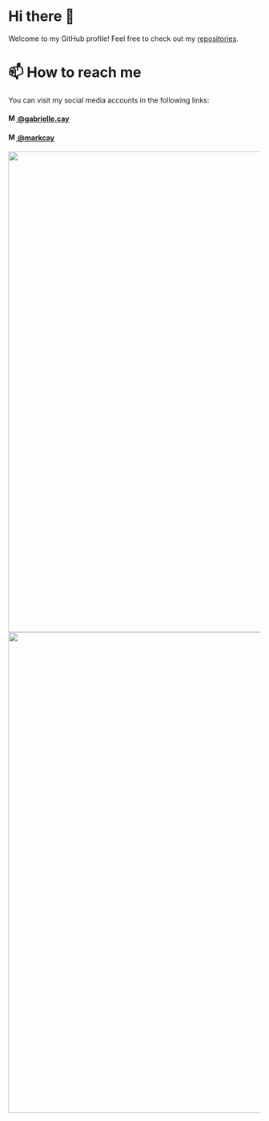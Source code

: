 
# Hi there 👋

<!--img title="Halloween background in flat design Free Vector" src="https://image.freepik.com/free-vector/halloween-background-flat-design_52683-43845.jpg" /-->

Welcome to my GitHub profile! Feel free to check out my [repositories](https://github.com/MarkCay?tab=repositories).

# 📫 How to reach me
You can visit my social media accounts in the following links:
#### [<img title="My Facebook profile" alt="My Facebook profile" height=15 width=15 src="https://static.xx.fbcdn.net/rsrc.php/yD/r/d4ZIVX-5C-b.ico" /> @gabrielle.cay](https://www.facebook.com/Gabrielle.Cay)
#### [<img title="My YouTube channel" alt="My YouTube channel" height=15 width=15 src="https://www.youtube.com/s/desktop/a90036ea/img/favicon.ico" /> @markcay](https://www.youtube.com/MarkCay)



<a style="" title="Mark Cay's Most Used Languages" href="https://github.com/MarkCay?tab=repositories"><img align="center" style="width: 100vw" src='https://github-readme-stats.vercel.app/api/top-langs/?username=markcay&theme=light&bg_color=201E1E&text_color=ffffff&title_color=ffffff' /></a>
<a style="" title="Mark Cay's GitHub Stats" href="https://github.com/MarkCay?tab=repositories"><img align="center" style="width: 100vw" src='https://github-readme-stats.vercel.app/api?username=markcay&&show_icons=true&title_color=ffffff&icon_color=6920b0&text_color=daf7dc&bg_color=201E1E&include_all_commits=true' /></a>

<!-- 🔭 I’m currently working at [Zerobstacle Technologies](https://zerobstacle.dev/)
<!--- 🌱 I love topicsin web development-->
<!-- 👯 I’m looking to collaborate on ...
- 🤔 I’m looking for help with ...
- 💬 Ask me about ...
- 📫 How to reach me: ...
- 😄 Pronouns: ...
- ⚡ Fun fact: ...-->
